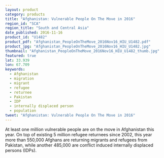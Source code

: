 ```yaml
---
layout: product
category: products
title: "Afghanistan: Vulnerable People On The Move in 2016"
region_id: "SCA"
region_title: "South and Central Asia"
date_published: 2016-11-16
product_id: "U1482"
product_pdf: "Afghanistan_PeopleOnTheMove_2016Nov16_HIU_U1482.pdf"
product_jpg: "Afghanistan_PeopleOnTheMove_2016Nov16_HIU_U1482.jpg"
thumbnail: "Afghanistan_PeopleOnTheMove_2016Nov16_HIU_U1482_thumb.jpg"
featured: true
lat: 33.939
lon: 67.709
keywords:
  - Afghanistan
  - migration
  - migrant
  - refugee
  - returnee
  - Pakistan
  - IDP
  - internally displaced person
  - population
tweet: "Afghanistan: Vulnerable People On The Move in 2016"
---
```

At least one million vulnerable people are on the move in Afghanistan this year. On top of existing 5 million refugee returnees since 2002, this year more than 550,000 Afghans are returning migrants and refugees from Pakistan, while another 485,000 are conflict induced internally displaced persons (IDPs).
